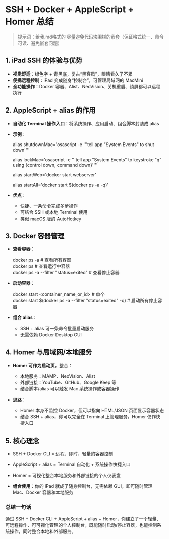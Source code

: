 # SSH + Docker + AppleScript + Homer 总结

> 提示词：给我.md格式的 尽量避免代码块围栏的嵌套（保证格式统一、命令可读、避免嵌套问题）

## 1. iPad SSH 的体验与优势

- **视觉舒适**：绿色字 + 青黑底，复古“黑客风”，眼睛看久了不累  
- **便携远程控制**：iPad 变成随身“控制台”，可管理局域网的 MacMini  
- **全功能操作**：Docker 容器、Alist、NeoVision、关机重启、锁屏都可以远程执行  

## 2. AppleScript + alias 的作用

- **自动化 Terminal 操作入口**：将系统操作、应用启动、组合脚本封装成 alias  
- **示例**：

  alias shutdownMac='osascript -e '\''tell app "System Events" to shut down'\'''
  
  alias lockMac='osascript -e '\''tell app "System Events" to keystroke "q" using {control down, command down}'\'''
  
  alias startWeb='docker start webserver'
  
  alias startAll='docker start $(docker ps -a -q)'

- **优点**：
  - 快捷、一条命令完成多步操作  
  - 可结合 SSH 或本地 Terminal 使用  
  - 类似 macOS 版的 AutoHotkey  

## 3. Docker 容器管理

- **查看容器**：

  docker ps -a           # 查看所有容器  
  docker ps               # 查看运行中容器  
  docker ps -a --filter "status=exited"  # 查看停止容器

- **启动容器**：

  docker start <container_name_or_id>         # 单个  
  docker start $(docker ps -a --filter "status=exited" -q)  # 启动所有停止容器

- **组合 alias**：
  - SSH + alias 可一条命令批量启动服务  
  - 无需依赖 Docker Desktop GUI  

## 4. Homer 与局域网/本地服务

- **Homer 可作为启动页**，整合：
  - 本地服务：MAMP、NeoVision、Alist  
  - 外部链接：YouTube、GitHub、Google Keep 等  
  - 结合脚本/alias 可以触发 Mac 系统操作或容器操作  

- **思路**：
  - Homer 本身不监控 Docker，但可以指向 HTML/JSON 页面显示容器状态  
  - 结合 SSH + alias，你可以完全在 Terminal 上管理服务，Homer 仅作快捷入口  

## 5. 核心理念

- SSH + Docker CLI = 远程、即时、轻量的容器控制  
- AppleScript + alias = Terminal 自动化 + 系统操作快捷入口  
- Homer = 可视化整合本地服务和外部链接的个人仪表盘  

- **组合使用**：你的 iPad 就成了随身控制台，无需依赖 GUI，即可随时管理 Mac、Docker 容器和本地服务  

### 总结一句话

通过 SSH + Docker CLI + AppleScript + alias + Homer，你建立了一个轻量、可远程操作、可可视化管理的个人控制台，既能随时启动/停止容器，也能控制系统操作，同时整合本地和外部服务。

